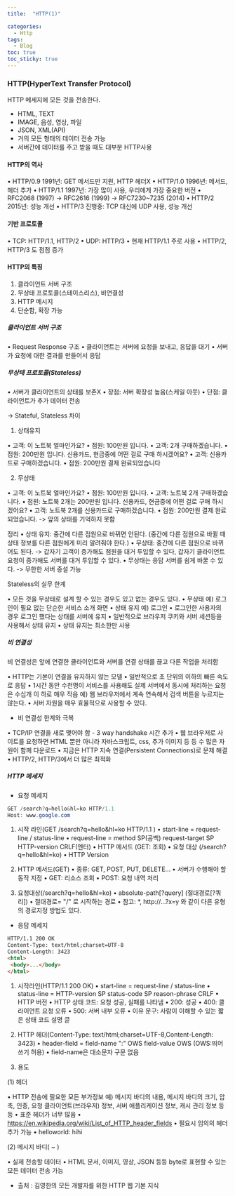 ```yaml
---
title:  "HTTP(1)"

categories:
  - Http
tags:
  - Blog
toc: true
toc_sticky: true
---
```


### HTTP(HyperText Transfer Protocol)

HTTP 메세지에 모든 것을 전송한다.
- HTML, TEXT
- IMAGE, 음성, 영상, 파일
- JSON, XML(API)
- 거의 모든 형태의 데이터 전송 가능
- 서버간에 데이터를 주고 받을 때도 대부분 HTTP사용

#### HTTP의 역사

• HTTP/0.9 1991년: GET 메서드만 지원, HTTP 헤더X
• HTTP/1.0 1996년: 메서드, 헤더 추가
• HTTP/1.1 1997년: 가장 많이 사용, 우리에게 가장 중요한 버전
    • RFC2068 (1997) -> RFC2616 (1999) -> RFC7230~7235 (2014)
• HTTP/2 2015년: 성능 개선
• HTTP/3 진행중: TCP 대신에 UDP 사용, 성능 개선

#### 기반 프로토콜

• TCP: HTTP/1.1, HTTP/2
• UDP: HTTP/3
• 현재 HTTP/1.1 주로 사용
    • HTTP/2, HTTP/3 도 점점 증가

#### HTTP의 특징

1.  클라이언트 서버 구조
2. 무상태 프로토콜(스테이스리스), 비연결성
3. HTTP 메시지
4. 단순함, 확장 가능

##### 클라이언트 서버 구조

• Request Response 구조
• 클라이언트는 서버에 요청을 보내고, 응답을 대기
• 서버가 요청에 대한 결과를 만들어서 응답

##### 무상태 프로토콜(Stateless)

• 서버가 클라이언트의 상태를 보존X
• 장점: 서버 확장성 높음(스케일 아웃)
• 단점: 클라이언트가 추가 데이터 전송

-> Stateful, Stateless 차이

1. 상태유지

• 고객: 이 노트북 얼마인가요?
• 점원: 100만원 입니다.
• 고객: 2개 구매하겠습니다.
• 점원: 200만원 입니다. 신용카드, 현금중에 어떤 걸로 구매 하시겠어요?
• 고객: 신용카드로 구매하겠습니다.
• 점원: 200만원 결제 완료되었습니다

2. 무상태

• 고객: 이 노트북 얼마인가요?
• 점원: 100만원 입니다.
• 고객: 노트북 2개 구매하겠습니다.
• 점원: 노트북 2개는 200만원 입니다. 신용카드, 현금중에 어떤 걸로 구매 하시겠어요?
• 고객: 노트북 2개를 신용카드로 구매하겠습니다.
• 점원: 200만원 결제 완료되었습니다.
-> 앞의 상태를 기억하지 못함 

정리
• 상태 유지: 중간에 다른 점원으로 바뀌면 안된다.
(중간에 다른 점원으로 바뀔 때 상태 정보를 다른 점원에게 미리 알려줘야 한다.)
• 무상태: 중간에 다른 점원으로 바뀌어도 된다.
-> 갑자기 고객이 증가해도 점원을 대거 투입할 수 있다, 갑자기 클라이언트 요청이 증가해도 서버를 대거 투입할 수 있다.
• 무상태는 응답 서버를 쉽게 바꿀 수 있다. -> 무한한 서버 증설 가능

Stateless의 실무 한계

• 모든 것을 무상태로 설계 할 수 있는 경우도 있고 없는 경우도 있다.
• 무상태 예) 로그인이 필요 없는 단순한 서비스 소개 화면
• 상태 유지 예) 로그인
• 로그인한 사용자의 경우 로그인 했다는 상태를 서버에 유지
• 일반적으로 브라우저 쿠키와 서버 세션등을 사용해서 상태 유지
• 상태 유지는 최소한만 사용

##### 비 연결성

비 연결성은 앞에 연결한 클라이언트와 서버를 연결 상태를 끊고 다른 작업을 처리함

• HTTP는 기본이 연결을 유지하지 않는 모델
• 일반적으로 초 단위의 이하의 빠른 속도로 응답
• 1시간 동안 수천명이 서비스를 사용해도 실제 서버에서 동시에 처리하는 요청은 수십개 이
하로 매우 작음 예) 웹 브라우저에서 계속 연속해서 검색 버튼을 누르지는 않는다.
• 서버 자원을 매우 효율적으로 사용할 수 있다.

- 비 연결성 한계와 극복

• TCP/IP 연결을 새로 맺어야 함 - 3 way handshake 시간 추가
• 웹 브라우저로 사이트를 요청하면 HTML 뿐만 아니라 자바스크립트, css, 추가 이미지 등
등 수 많은 자원이 함께 다운로드
• 지금은 HTTP 지속 연결(Persistent Connections)로 문제 해결
• HTTP/2, HTTP/3에서 더 많은 최적화

##### HTTP 메세지

- 요청 메세지

```java
GET /search?q=hello&hl=ko HTTP/1.1 
Host: www.google.com
```
1. 시작 라인(GET /search?q=hello&hl=ko HTTP/1.1 )
• start-line = request-line / status-line
• request-line = method SP(공백) request-target SP HTTP-version CRLF(엔터)
• HTTP 메서드 (GET: 조회)
• 요청 대상 (/search?q=hello&hl=ko)
• HTTP Version

2. HTTP 메서드(GET)
• 종류: GET, POST, PUT, DELETE...
• 서버가 수행해야 할 동작 지정
• GET: 리소스 조회
• POST: 요청 내역 처리

3. 요청대상(/search?q=hello&hl=ko)
• absolute-path[?query] (절대경로[?쿼리])
• 절대경로= "/" 로 시작하는 경로
• 참고: *, http://...?x=y 와 같이 다른 유형의 경로지정 방법도 있다.

- 응답 메세지
```html
HTTP/1.1 200 OK
Content-Type: text/html;charset=UTF-8
Content-Length: 3423
<html>
 <body>...</body>
</html>
```
1. 시작라인(HTTP/1.1 200 OK)
• start-line = request-line / status-line
• status-line = HTTP-version SP status-code SP reason-phrase CRLF
• HTTP 버전
• HTTP 상태 코드: 요청 성공, 실패를 나타냄
• 200: 성공
• 400: 클라이언트 요청 오류
• 500: 서버 내부 오류
• 이유 문구: 사람이 이해할 수 있는 짧은 상태 코드 설명 글

2. HTTP 헤더(Content-Type: text/html;charset=UTF-8,Content-Length: 3423)
• header-field = field-name ":" OWS field-value OWS (OWS:띄어쓰기 허용)
• field-name은 대소문자 구문 없음

3. 용도

(1) 헤더

• HTTP 전송에 필요한 모든 부가정보 예) 메시지 바디의 내용, 메시지 바디의 크기, 압축, 인증, 요청 클라이언트(브라우저) 정보, 서버 애플리케이션 정보, 캐시 관리 정보 등등
• 표준 헤더가 너무 많음
• https://en.wikipedia.org/wiki/List_of_HTTP_header_fields
• 필요시 임의의 헤더 추가 가능
• helloworld: hihi

(2) 메시지 바디(<html> ~ </html>)

• 실제 전송할 데이터
• HTML 문서, 이미지, 영상, JSON 등등 byte로 표현할 수 있는 모든 데이터 전송 가능

- 출처 : 김영한의 모든 개발자를 위한 HTTP 웹 기본 지식